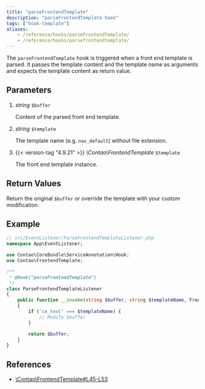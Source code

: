 ```yaml
---
title: "parseFrontendTemplate"
description: "parseFrontendTemplate hook"
tags: ["hook-template"]
aliases:
    - /reference/hooks/parseFrontendTemplate/
    - /reference/hooks/parsefrontendtemplate/
---
```



The `parseFrontendTemplate` hook is triggered when a front end template is
parsed. It passes the template content and the template name as arguments
and expects the template content as return value.


## Parameters

1. *string* `$buffer`

    Content of the parsed front end template.

2. *string* `$template`

    The template name (e.g. `nav_default`) without file extension.

3. {{< version-tag "4.9.21" >}} *\Contao\FrontendTemplate* `$template`

    The front end template instance.


## Return Values

Return the original `$buffer` or override the template with your custom
modification.


## Example

```php
// src/EventListener/ParseFrontendTemplateListener.php
namespace App\EventListener;

use Contao\CoreBundle\ServiceAnnotation\Hook;
use Contao\FrontendTemplate;

/**
 * @Hook("parseFrontendTemplate")
 */
class ParseFrontendTemplateListener
{
    public function __invoke(string $buffer, string $templateName, FrontendTemplate $template): string
    {
        if ('ce_text' === $templateName) {
            // Modify $buffer
        }

        return $buffer;
    }
}
```


## References

* [\Contao\FrontendTemplate#L45-L53](https://github.com/contao/contao/blob/1525618c3b8aea3c1aec97c3c1629f72475d93bd/core-bundle/src/Resources/contao/classes/FrontendTemplate.php#L45-L53)
